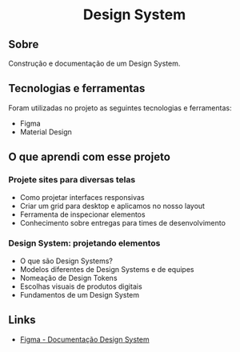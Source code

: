<h1 align="center" id="top">Design System</h1>

<h2>Sobre </h2>

  Construção e documentação de um Design System.

<h2>Tecnologias e ferramentas</h2>

Foram utilizadas no projeto as seguintes tecnologias e ferramentas:

* Figma
* Material Design

<h2>O que aprendi com esse projeto</h2>

<h3>Projete sites para diversas telas</h3>

* Como projetar interfaces responsivas
* Criar um grid para desktop e aplicamos no nosso layout
* Ferramenta de inspecionar elementos
* Conhecimento sobre entregas para times de desenvolvimento

<h3>Design System: projetando elementos</h3>

* O que são Design Systems?
* Modelos diferentes de Design Systems e de equipes
* Nomeação de Design Tokens
* Escolhas visuais de produtos digitais
* Fundamentos de um Design System
 
<h2>Links</h2>

* <a href="https://www.figma.com/file/duFDbXekMVpYm6DAzzgY4p/Fundamentos-do-design-system-(Community)?node-id=1%3A3409&t=4mWZaxasD9ubBo2S-0">Figma - Documentação Design System</a>